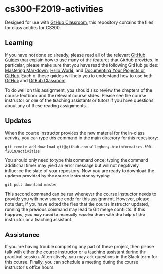 
# cs300-F2019-activities

Designed for use with [GitHub Classroom](https://classroom.github.com/), this repository contains the files for class actities for CS300.


## Learning

If you have not done so already, please read all of the relevant [GitHub Guides](https://guides.github.com/) that explain how to use many of the features that GitHub provides. In particular, please make sure that you have read the following GitHub guides: [Mastering Markdown](https://guides.github.com/features/mastering-markdown/), [Hello World](https://guides.github.com/activities/hello-world/), and [Documenting Your Projects on GitHub](https://guides.github.com/features/wikis/). Each of these guides will help you to understand how to use both [GitHub](http://github.com) and [GitHub Classroom](https://classroom.github.com/).

To do well on this assignment, you should also review the chapters of the course textbook and the relevant course slides. Please see the course instructor or one of the teaching assistants or tutors if you have questions about any of these reading assignments.

## Updates

When the course instructor provides the new material for the in-class activity, you can type this command in the main directory for this repository:

```
git remote add download git@github.com:allegheny-bioinformatics-300-f2019/activities
```

You should only need to type this command once; typing the command additional
times may yield an error message but will not negatively influence the state of your repository. Now, you are ready to download the updates provided by the
course instructor by typing:

```
git pull download master
```

This second command can be run whenever the course instructor needs to provide
you with new source code for this assignment. However, please note that, if you
have edited the files that the course instructor updated, running the previous
command may lead to Git merge conflicts. If this happens, you may need to
manually resolve them with the help of the instructor or a teaching assistant.

## Assistance

If you are having trouble completing any part of these project, then please talk with either the course instructor or a teaching assistant during the practical session. Alternatively, you may ask questions in the Slack team for this course. Finally, you can schedule a meeting during the course instructor's office hours.
